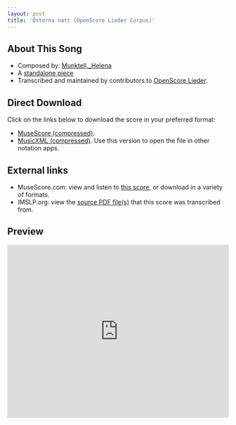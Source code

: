 ```yaml
---
layout: post
title: 'Österns natt (OpenScore Lieder Corpus)'
---
```


## About This Song

- Composed by: [Munktell,_Helena](https://fourscoreandmore.org/openscore/lieder/Munktell,_Helena)
- A [standalone piece](https://fourscoreandmore.org/openscore/lieder/Munktell,_Helena/_)
- Transcribed and maintained by contributors to [OpenScore Lieder].

[OpenScore Lieder]: https://musescore.com/openscore-lieder-corpus

## Direct Download

Click on the links below to download the score in your preferred format:
- [MuseScore (compressed)](https://github.com/openscore/lieder/blob/main/scores/Munktell,_Helena/_/Österns_natt/lc6652787.mscz?raw=true).
- [MusicXML (compressed)](https://github.com/openscore/lieder/blob/main/scores/Munktell,_Helena/_/Österns_natt/lc6652787.mxl?raw=true). Use this version to open the file in other notation apps.

## External links

- MuseScore.com: view and listen to [this score][MuseScore], or download in a variety of formats.
- IMSLP.org: view the [source PDF file(s)][IMSLP] that this score was transcribed from.

[MuseScore]: https://musescore.com/score/6652787
[IMSLP]: https://imslp.org/wiki/Special:ReverseLookup/434340

## Preview

<iframe width="100%" height="394" src="https://musescore.com/openscore-lieder-corpus/scores/6652787/embed" frameborder="0" allowfullscreen allow="autoplay; fullscreen"></iframe>
